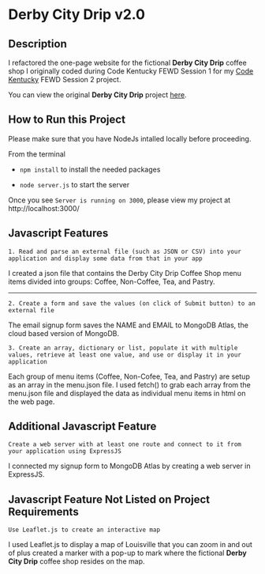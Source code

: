 # Derby City Drip v2.0
## Description
I refactored the one-page website for the fictional **Derby City Drip** coffee shop I originally coded during Code Kentucky FEWD Session 1 for my [Code Kentucky](https://codekentucky.org/) FEWD Session 2 project.

You can view the original **Derby City Drip** project [here](https://github.com/istarlet/derby_city_drip). 

## How to Run this Project
Please make sure that you have NodeJs intalled locally before proceeding. 

From the terminal 

- `npm install` to install the needed packages

- `node server.js` to start the server

Once you see `Server is running on 3000`, please view my project at http://localhost:3000/

## Javascript Features
`1. Read and parse an external file (such as JSON or CSV) into your application and display some data from that in your app`

I created a json file that contains the Derby City Drip Coffee Shop menu items divided into groups: Coffee, Non-Coffee, Tea, and Pastry.

_ _ _

`2. Create a form and save the values (on click of Submit button) to an external file`

The email signup form saves the NAME and EMAIL to MongoDB Atlas, the cloud based version of MongoDB. 
 
`3. Create an array, dictionary or list, populate it with multiple values, retrieve at least one value, and use or display it in your application`

Each group of menu items (Coffee, Non-Cofee, Tea, and Pastry) are setup as an array in the menu.json file. I used fetch() to grab each array from the menu.json file and displayed the data as individual menu items in html on the web page. 

## Additional Javascript Feature
`Create a web server with at least one route and connect to it from your application using ExpressJS`

I connected my signup form to MongoDB Atlas by creating a web server in ExpressJS. 

## Javascript Feature Not Listed on Project Requirements
`Use Leaflet.js to create an interactive map`

I used Leaflet.js to display a map of Louisville that you can zoom in and out of plus created a marker with a pop-up to mark where the fictional **Derby City Drip** coffee shop resides on the map.




